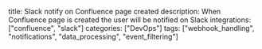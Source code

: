 title: Slack notify on Confluence page created
description: When Confluence page is created the user will be notified on Slack
integrations: ["confluence", "slack"]
categories: ["DevOps"]
tags: ["webhook_handling", "notifications", "data_processing", "event_filtering"]
